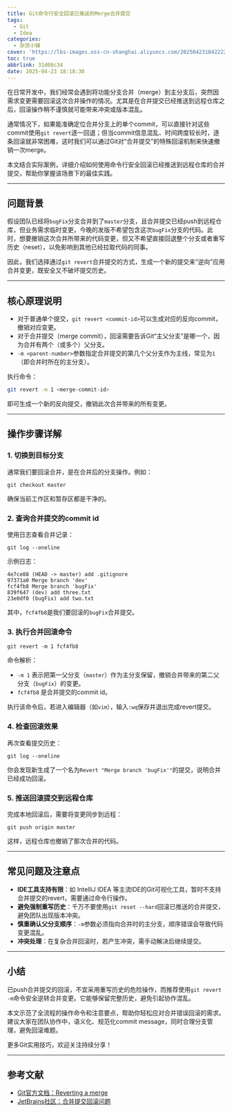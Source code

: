 ```yaml
---
title: Git命令行安全回滚已推送的Merge合并提交
tags:
  - Git
  - Idea
categories:
  - 杂货小铺
cover: 'https://lbs-images.oss-cn-shanghai.aliyuncs.com/20250423184222202.png'
toc: true
abbrlink: 31d08c34
date: 2025-04-23 18:18:30
---
```


在日常开发中，我们经常会遇到将功能分支合并（merge）到主分支后，突然因需求变更需要回滚这次合并操作的情况。尤其是在合并提交已经推送到远程仓库之后，回滚操作稍不谨慎就可能带来冲突或版本混乱。

通常情况下，如果能准确定位合并分支上的单个commit，可以直接针对这些commit使用`git revert`逐一回退；但当commit信息混乱、时间跨度较长时，逐条回滚就非常困难，这时我们可以通过Git对“合并提交”的特殊回滚机制来快速撤销一次merge。

本文结合实际案例，详细介绍如何使用命令行安全回滚已经推送到远程仓库的合并提交，帮助你掌握该场景下的最佳实践。

<!-- more -->

---

## 问题背景

假设团队已经将`bugFix`分支合并到了`master`分支，且合并提交已经push到远程仓库，但业务需求临时变更，今晚的发版不希望包含这次`bugFix`分支的代码。此时，想要撤销这次合并所带来的代码变更，但又不希望直接回退整个分支或者重写历史（reset），以免影响到其他已经拉取代码的同事。

因此，我们选择通过`git revert`合并提交的方式，生成一个新的提交来“逆向”应用合并变更，既安全又不破坏提交历史。

---

## 核心原理说明

- 对于普通单个提交，`git revert <commit-id>`可以生成对应的反向commit，撤销对应变更。
- 对于合并提交（merge commit），回滚需要告诉Git“主父分支”是哪一个，因为合并有两个（或多个）父分支。
- `-m <parent-number>`参数指定合并提交的第几个父分支作为主线，常见为`1`（即合并时所在的主分支）。

执行命令：

```sh
git revert -m 1 <merge-commit-id>
```

即可生成一个新的反向提交，撤销此次合并带来的所有变更。

---

## 操作步骤详解

### 1. 切换到目标分支

通常我们要回滚合并，是在合并后的分支操作。例如：

```shell
git checkout master
```

确保当前工作区和暂存区都是干净的。

### 2. 查询合并提交的commit id

使用日志查看合并记录：

```shell
git log --oneline
```

示例日志：

```
4e7ce88 (HEAD -> master) add .gitignore
97371a0 Merge branch 'dev'
fcf4fb8 Merge branch 'bugFix'
839f647 (dev) add three.txt
23e0df0 (bugFix) add two.txt
```

其中，`fcf4fb8`是我们要回滚的`bugFix`合并提交。

### 3. 执行合并回滚命令

```shell
git revert -m 1 fcf4fb8
```

命令解析：

- `-m 1` 表示把第一父分支（`master`）作为主分支保留，撤销合并带来的第二父分支（`bugFix`）的变更。
- `fcf4fb8` 是合并提交的commit id。

执行该命令后，若进入编辑器（如`vim`），输入`:wq`保存并退出完成revert提交。

### 4. 检查回滚效果

再次查看提交历史：

```shell
git log --oneline
```

你会发现新生成了一个名为`Revert "Merge branch 'bugFix'"`的提交，说明合并已经成功回滚。

### 5. 推送回滚提交到远程仓库

完成本地回滚后，需要将变更同步到远程：

```shell
git push origin master
```

这样，远程仓库也撤销了那次合并的代码。

---

## 常见问题及注意点

- **IDE工具支持有限**：如 IntelliJ IDEA 等主流IDE的Git可视化工具，暂时不支持合并提交的revert，需要通过命令行操作。
- **避免强制重写历史**：千万不要使用`git reset --hard`回滚已推送的合并提交，避免团队出现版本冲突。
- **慎重确认父分支顺序**：`-m`参数必须指向合并时的主分支，顺序错误会导致代码变更混乱。
- **冲突处理**：在复杂合并回滚时，若产生冲突，需手动解决后继续提交。

---

## 小结

已push合并提交的回滚，不宜采用重写历史的危险操作，而推荐使用`git revert -m`命令安全逆转合并变更。它能够保留完整历史，避免引起协作混乱。

本文示范了全流程的操作命令和注意要点，帮助你轻松应对合并错误回滚的需求。建议大家在团队协作中，语义化、规范化commit message，同时合理分支管理，避免回滚难题。

更多Git实用技巧，欢迎关注持续分享！

---

## 参考文献

- [Git官方文档：Reverting a merge](https://git-scm.com/docs/git-revert)
- [JetBrains社区：合并提交回滚问题](https://youtrack.jetbrains.com/issue/IJPL-75154/Allow-reverting-merge-commit-from-IDE)